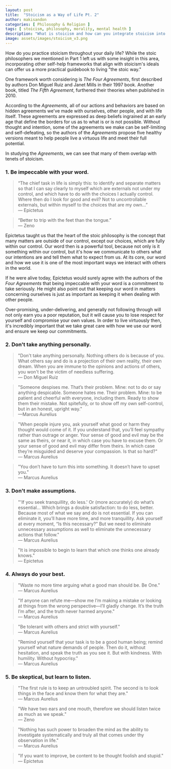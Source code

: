 ```yaml
---
layout: post
title:  "Stoicism as a Way of Life Pt. 2"
author: makisandon
categories: [ Philosophy & Religion ]
tags: [ stoicism, philosophy, morality, mental health ]
description: "What is stoicism and how can you integrate stoicism into your daily life?"
image: assets/images/stoicism_v3.png
---
```


How do you practice stoicism throughout your daily life? While the stoic philosophers we mentioned in Part 1 left us with some insight in this area, incorporating other self-help frameworks that align with stoicism's ideals can offer us a more practical guidebook to living "the stoic way."

One framework worth considering is <i>The Four Agreements</i>, first described by authors Don Miguel Ruiz and Janet Mills in their 1997 book. Another book, titled <i>The Fifth Agreement</i>, furthered their theories when published in 2010.

According to the <i>Agreements</i>, all of our actions and behaviors are based on hidden agreements we've made with ourselves, other people, and with life itself. These agreements are expressed as deep beliefs ingrained at an early age that define the borders for us as to what is or is not possible. Without thought and intention, some of the agreements we make can be self-limiting and self-defeating, so the authors of the <i>Agreements</i> propose five healthy versions meant to help people live a virtuous life and meet their full potential.

In studying the <i>Agreements</i>, we can see that many of them overlap with tenets of stoicism.

### 1. Be impeccable with your word.

> “The chief task in life is simply this: to identify and separate matters so that I can say clearly to myself which are externals not under my control, and which have to do with the choices I actually control. Where then do I look for good and evil? Not to uncontrollable externals, but within myself to the choices that are my own…”<br>— Epictetus

> “Better to trip with the feet than the tongue.”<br>— Zeno

Epictetus taught us that the heart of the stoic philosophy is the concept that many matters are outside of our control, except our choices, which are fully within our control. Our word then is a powerful tool, because not only is it something within our control, but it's how we communicate to others what our intentions are and tell them what to expect from us. At its core, our word and how we use it is one of the most important ways we interact with others in the world.

If he were alive today, Epictetus would surely agree with the authors of the <i>Four Agreements</i> that being impeccable with your word is a commitment to take seriously. He might also point out that keeping our word in matters concerning ourselves is just as important as keeping it when dealing with other people.

Over-promising, under-delivering, and generally not following through will not only earn you a poor reputation, but it will cause you to lose respect for yourself and compromise your own values. In order to live virtuously then, it's incredibly important that we take great care with how we use our word and ensure we keep our commitments.

### 2. Don't take anything personally.

> "Don't take anything personally. Nothing others do is because of you. What others say and do is a projection of their own reality, their own dream. When you are immune to the opinions and actions of others, you won't be the victim of needless suffering.<br>— Don Miguel Ruiz

> "Someone despises me. That’s their problem. Mine: not to do or say anything despicable. Someone hates me. Their problem. Mine: to be patient and cheerful with everyone, including them. Ready to show them their mistake. Not spitefully, or to show off my own self-control, but in an honest, upright way."<br>—Marcus Aurelius

> "When people injure you, ask yourself what good or harm they thought would come of it. If you understand that, you’ll feel sympathy rather than outrage or anger. Your sense of good and evil may be the same as theirs, or near it, in which case you have to excuse them. Or your sense of good and evil may differ from theirs. In which case they’re misguided and deserve your compassion. Is that so hard?"<br>— Marcus Aurelius

> "You don’t have to turn this into something. It doesn’t have to upset you." <br>— Marcus Aurelius

### 3. Don't make assumptions.

> "'If you seek tranquillity, do less.' Or (more accurately) do what’s essential... Which brings a double satisfaction: to do less, better. Because most of what we say and do is not essential. If you can eliminate it, you’ll have more time, and more tranquillity. Ask yourself at every moment, “Is this necessary?” But we need to eliminate unnecessary assumptions as well to eliminate the unnecessary actions that follow."<br>— Marcus Aurelius

>"It is impossible to begin to learn that which one thinks one already knows." <br>— Epictetus

### 4. Always do your best.

> "Waste no more time arguing what a good man should be. Be One."<br>— Marcus Aurelius

> "If anyone can refute me—show me I’m making a mistake or looking at things from the wrong perspective—I’ll gladly change. It’s the truth I’m after, and the truth never harmed anyone."<br>— Marcus Aurelius

> "Be tolerant with others and strict with yourself."<br>— Marcus Aurelius

> "Remind yourself that your task is to be a good human being; remind yourself what nature demands of people. Then do it, without hesitation, and speak the truth as you see it. But with kindness. With humility. Without hypocrisy."<br>— Marcus Aurelius

### 5. Be skeptical, but learn to listen.

> "The first rule is to keep an untroubled spirit. The second is to look things in the face and know them for what they are."<br>— Marcus Aurelius

> "We have two ears and one mouth, therefore we should listen twice as much as we speak."<br>— Zeno

> "Nothing has such power to broaden the mind as the ability to investigate systematically and truly all that comes under thy observation in life."<br>— Marcus Aurelius

> "If you want to improve, be content to be thought foolish and stupid."<br>― Epictetus
